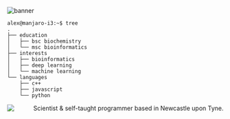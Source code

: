 ![banner](https://user-images.githubusercontent.com/101715326/158585781-04004098-f9e2-40c3-9350-010361799459.png)

```
alex@manjaro-i3:~$ tree
.
├── education
│   ├── bsc biochemistry
│   └── msc bioinformatics
├── interests
│   ├── bioinformatics
│   ├── deep learning
│   └── machine learning
└── languages
    ├── c++
    ├── javascript
    └── python
```

<img align='left' src='https://github-readme-stats.vercel.app/api?username=escasinas&theme=monokai&show_icons=true'>
<p align='right'>Scientist & self-taught programmer based in Newcastle upon Tyne.  </p>
